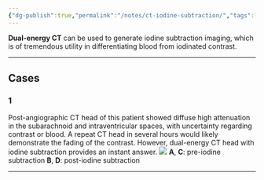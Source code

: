 ```yaml
---
{"dg-publish":true,"permalink":"/notes/ct-iodine-subtraction/","tags":["CT","contrast","iodine"],"created":"2023-09-02T17:45:06.696-07:00","updated":"2023-09-11T13:55:39.197-07:00"}
---
```


**Dual-energy CT** can be used to generate iodine subtraction imaging, which is of tremendous utility in differentiating blood from iodinated contrast.

---

## Cases

### 1

Post-angiographic CT head of this patient showed diffuse high attenuation in the subarachnoid and intraventricular spaces, with uncertainty regarding contrast or blood. A repeat CT head in several hours would likely demonstrate the fading of the contrast. However, dual-energy CT head with iodine subtraction provides an instant answer.
![](https://i.imgur.com/1ouJ0xB.jpg)
**A**, **C**: pre-iodine subtraction
**B**, **D**: post-iodine subtraction

---
